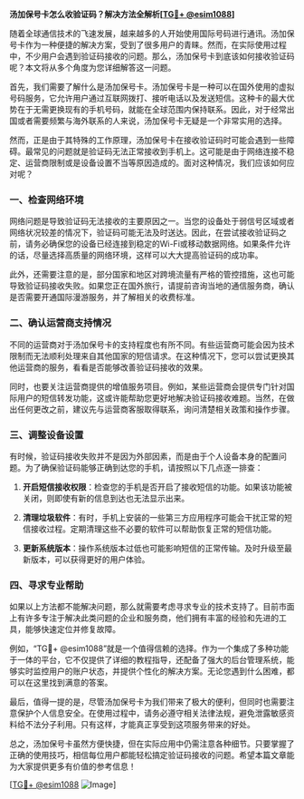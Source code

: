 **汤加保号卡怎么收验证码？解决方法全解析[[TG💪+ @esim1088](https://t.me/s/esim1088)]**

随着全球通信技术的飞速发展，越来越多的人开始使用国际号码进行通讯。汤加保号卡作为一种便捷的解决方案，受到了很多用户的青睐。然而，在实际使用过程中，不少用户会遇到验证码接收的问题。那么，汤加保号卡到底该如何接收验证码呢？本文将从多个角度为您详细解答这一问题。

首先，我们需要了解什么是汤加保号卡。汤加保号卡是一种可以在国外使用的虚拟号码服务，它允许用户通过互联网拨打、接听电话以及发送短信。这种卡的最大优势在于无需更换现有的手机号码，就能在全球范围内保持联系。因此，对于经常出国或者需要频繁与海外联系的人来说，汤加保号卡无疑是一个非常实用的选择。

然而，正是由于其特殊的工作原理，汤加保号卡在接收验证码时可能会遇到一些障碍。最常见的问题就是验证码无法正常接收到手机上。这可能是由于网络连接不稳定、运营商限制或是设备设置不当等原因造成的。面对这种情况，我们应该如何应对呢？

### 一、检查网络环境

网络问题是导致验证码无法接收的主要原因之一。当您的设备处于弱信号区域或者网络状况较差的情况下，验证码可能无法及时送达。因此，在尝试接收验证码之前，请务必确保您的设备已经连接到稳定的Wi-Fi或移动数据网络。如果条件允许的话，尽量选择高质量的网络环境，这样可以大大提高验证码的成功率。

此外，还需要注意的是，部分国家和地区对跨境流量有严格的管控措施，这也可能导致验证码接收失败。如果您正在国外旅行，请提前咨询当地的通信服务商，确认是否需要开通国际漫游服务，并了解相关的收费标准。

### 二、确认运营商支持情况

不同的运营商对于汤加保号卡的支持程度也有所不同。有些运营商可能会因为技术限制而无法顺利处理来自其他国家的短信请求。在这种情况下，您可以尝试更换其他运营商的服务，看看是否能够改善验证码接收的效果。

同时，也要关注运营商提供的增值服务项目。例如，某些运营商会提供专门针对国际用户的短信转发功能，这或许能帮助您更好地解决验证码接收难题。当然，在做出任何更改之前，建议先与运营商客服取得联系，询问清楚相关政策和操作步骤。

### 三、调整设备设置

有时候，验证码接收失败并不是因为外部因素，而是由于个人设备本身的配置问题。为了确保验证码能够正确到达您的手机，请按照以下几点逐一排查：

1. **开启短信接收权限**：检查您的手机是否开启了接收短信的功能。如果该功能被关闭，则即使有新的信息到达也无法显示出来。
   
2. **清理垃圾软件**：有时，手机上安装的一些第三方应用程序可能会干扰正常的短信接收过程。定期清理这些不必要的软件可以帮助恢复正常的短信功能。

3. **更新系统版本**：操作系统版本过低也可能影响短信的正常传输。及时升级至最新版本，可以获得更好的用户体验。

### 四、寻求专业帮助

如果以上方法都不能解决问题，那么就需要考虑寻求专业的技术支持了。目前市面上有许多专注于解决此类问题的企业和服务商，他们拥有丰富的经验和先进的工具，能够快速定位并修复故障。

例如，“TG💪+ @esim1088”就是一个值得信赖的选择。作为一个集成了多种功能于一体的平台，它不仅提供了详细的教程指导，还配备了强大的后台管理系统，能够实时监控用户的账户状态，并提供个性化的解决方案。无论您遇到什么困难，都可以在这里找到满意的答案。

最后，值得一提的是，尽管汤加保号卡为我们带来了极大的便利，但同时也需要注意保护个人信息安全。在使用过程中，请务必遵守相关法律法规，避免泄露敏感资料给不法分子利用。只有这样，才能真正享受到这项服务带来的好处。

总之，汤加保号卡虽然方便快捷，但在实际应用中仍需注意各种细节。只要掌握了正确的使用技巧，相信每位用户都能轻松搞定验证码接收的问题。希望本篇文章能为大家提供更多有价值的参考信息！

[[TG💪+ @esim1088](https://t.me/s/esim1088) ![Image](https://i.postimg.cc/4NQfJmqS/Snipaste-2025-05-13-00-14-12.png)]